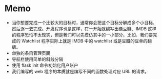 # Memo

* 当你想要完成一个比较大的目标时，通常你会把这个目标分解成多个小目标，然后逐一去完成。开发程序也是这样，在一开始就编写出像豆瓣、IMDB 这样的程序恐怕不太现实，但是我们可以先模仿其中的一小部分。比如，我们要完成的 Watchlist 程序实际上就是 IMDB 中的 watchlist 或是豆瓣的豆单的翻版。
* 单独的条目管理页面
* 导航栏使用简单的斜线分隔
* 使用 flask init 命令初始化用户账户
* 我们编写的 web 程序的本质就是编写不同的函数处理对应 URL 的请求。

